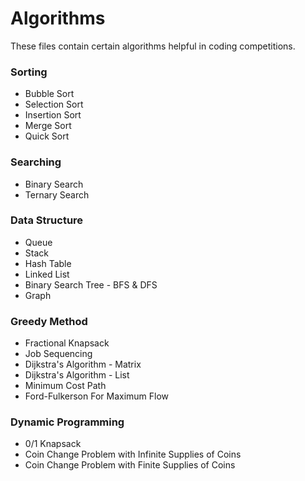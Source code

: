 # Algorithms

   These files contain certain algorithms helpful in coding competitions.

### Sorting

*    Bubble Sort
*    Selection Sort
*    Insertion Sort
*    Merge Sort
*    Quick Sort


### Searching

*    Binary Search
*    Ternary Search


### Data Structure

*    Queue
*    Stack
*    Hash Table
*    Linked List
*    Binary Search Tree - BFS & DFS
*    Graph


### Greedy Method

*    Fractional Knapsack
*    Job Sequencing
*    Dijkstra's Algorithm - Matrix
*    Dijkstra's Algorithm - List
*    Minimum Cost Path
*    Ford-Fulkerson For Maximum Flow 

### Dynamic Programming

*    0/1 Knapsack 
*    Coin Change Problem with Infinite Supplies of Coins
*    Coin Change Problem with Finite Supplies of Coins



